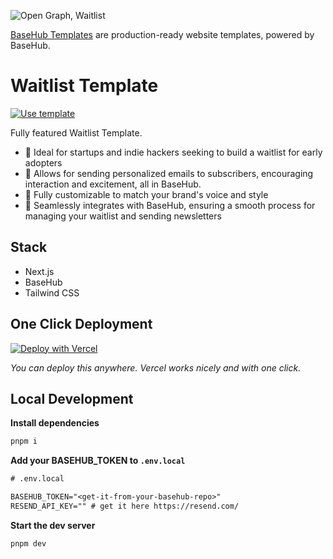 ![Open Graph, Waitlist](https://github.com/basehub-ai/waitlist-template/blob/main/public/waitlist-template.png?raw=true)

[BaseHub Templates](https://basehub.com/templates) are production-ready website templates, powered by BaseHub.

# Waitlist Template

[![Use template](https://basehub.com/template-button.svg)](https://basehub.com/basehub/waitlist-template)

Fully featured Waitlist Template.

- 🔸 Ideal for startups and indie hackers seeking to build a waitlist for early adopters
- 🔸 Allows for sending personalized emails to subscribers, encouraging interaction and excitement, all in BaseHub.
- 🔸 Fully customizable to match your brand's voice and style
- 🔸 Seamlessly integrates with BaseHub, ensuring a smooth process for managing your waitlist and sending newsletters

## Stack

- Next.js
- BaseHub
- Tailwind CSS

## One Click Deployment

[![Deploy with Vercel](https://vercel.com/button)](https://vercel.com/new/clone?repository-url=https%3A%2F%2Fgithub.com%2Fbasehub-ai%2Fwaitlist-template&integration-ids=oac_xwgyJe0UwFLtsKIvIScYh0rY&project-name=waitlist-template&repository-name=waitlist-template&redirect-url=https%3A%2F%2Fbasehub.com%2Fapi%2Fvercel%2Fredirect-repo&env=RESEND_TOKEN&external-id=mly6i259eym3jkyvq6txyciu%3AQpFqhzC2n0yFl4DNHmCJL%3Aread%3A%3Cbasehub-null-value%3E%3A%3Cbasehub-null-value%3E%3A%3Cbasehub-null-value%3E&teamSlug=basehub&envDescription=Get%20your%20env%20token%20in%20https%3A%2F%2Fresend.com&envLink=https%3A%2F%2Fresend.com)

_You can deploy this anywhere. Vercel works nicely and with one click._

## Local Development

**Install dependencies**

```bash
pnpm i
```

**Add your BASEHUB_TOKEN to `.env.local`**

```txt
# .env.local

BASEHUB_TOKEN="<get-it-from-your-basehub-repo>"
RESEND_API_KEY="" # get it here https://resend.com/
```

**Start the dev server**

```bash
pnpm dev
```
